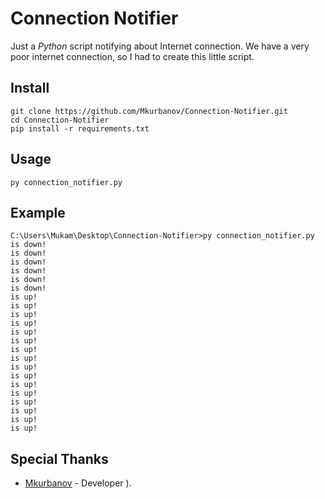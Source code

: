 # Connection Notifier
Just a *Python* script notifying about Internet connection.
We have a very poor internet connection, so I had to create this little script.

## Install
```console
git clone https://github.com/Mkurbanov/Connection-Notifier.git
cd Connection-Notifier
pip install -r requirements.txt
```

## Usage
```console
py connection_notifier.py
```

## Example
```console
C:\Users\Mukam\Desktop\Connection-Notifier>py connection_notifier.py
is down!
is down!
is down!
is down!
is down!
is down!
is up!
is up!
is up!
is up!
is up!
is up!
is up!
is up!
is up!
is up!
is up!
is up!
is up!
is up!
is up!
is up!
```

## Special Thanks
- <a href="https://github.com/Mkurbanov">Mkurbanov</a> - 
Developer ).